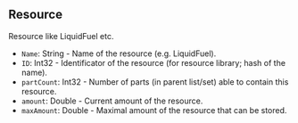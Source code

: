 ## Resource

Resource like LiquidFuel etc.

- `Name`: String - Name of the resource (e.g. LiquidFuel).
- `ID`: Int32 - Identificator of the resource (for resource library; hash of the name).
- `partCount`: Int32 - Number of parts (in parent list/set) able to contain this resource.
- `amount`: Double - Current amount of the resource.
- `maxAmount`: Double - Maximal amount of the resource that can be stored.
